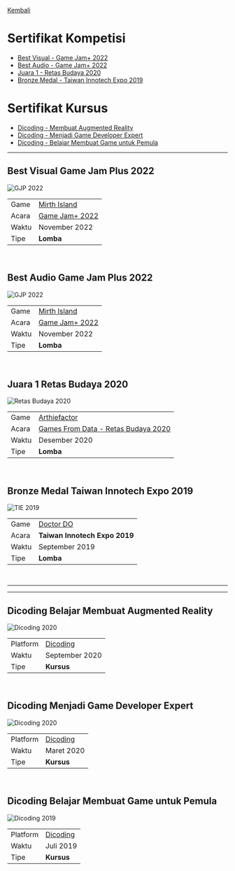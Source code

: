 [Kembali](../)

# Sertifikat Kompetisi
* [Best Visual - Game Jam+ 2022](#best-visual-game-jam-plus-2022)
* [Best Audio - Game Jam+ 2022](#best-audio-game-jam-plus-2022)
* [Juara 1 - Retas Budaya 2020](#juara-1-retas-budaya-2020)
* [Bronze Medal - Taiwan Innotech Expo 2019](#bronze-medal-taiwan-innotech-expo-2019)

# Sertifikat Kursus
* [Dicoding - Membuat Augmented Reality](#dicoding-belajar-membuat-augemnted-reality)
* [Dicoding - Menjadi Game Developer Expert](#dicoding-menjadi-game-developer-expert)
* [Dicoding - Belajar Membuat Game untuk Pemula](#dicoding-belajar-membuat-game-untuk-pemula)

***

## Best Visual Game Jam Plus 2022
![GJP 2022](../../images/achievement/gjp2022-best-visual.png)

|					|															|
| ----------------- | --------------------------------------------------------- |
| Game				| [Mirth Island](../../game-project/#mirth-island)			|
| Acara				| [Game Jam+ 2022](../game-jam/#game-jam-plus-2022)			|
| Waktu				| November 2022												|
| Tipe				| **Lomba**													|

<br>

## Best Audio Game Jam Plus 2022
![GJP 2022](../../images/achievement/gjp2022-best-audio.png)

|					|															|
| ----------------- | --------------------------------------------------------- |
| Game				| [Mirth Island](../../game-project/#mirth-island)			|
| Acara				| [Game Jam+ 2022](../game-jam/#game-jam-plus-2022)			|
| Waktu				| November 2022												|
| Tipe				| **Lomba**													|

<br>

## Juara 1 Retas Budaya 2020
![Retas Budaya 2020](../../images/achievement/retasbudaya2020-juara-1.png)

|					|															|
| ----------------- | --------------------------------------------------------- |
| Game				| [Arthiefactor](../../game-project/#arthiefactor)			|
| Acara				| [Games From Data - Retas Budaya 2020](https://www.agi.or.id/id/berita-terbaru/dua-game-terbaik-dari-games-from-data-game-jam-retas-budaya-2020)														  |
| Waktu				| Desember 2020												|
| Tipe				| **Lomba**													|

<br>

## Bronze Medal Taiwan Innotech Expo 2019
![TIE 2019](../../images/achievement/tie2019-bronze-medal.png)

|					|															|
| ----------------- | --------------------------------------------------------- |
| Game				| [Doctor DO](../../game-project/#doctor-do)				|
| Acara				| **Taiwan Innotech Expo 2019**		   					    |
| Waktu				| September 2019											|
| Tipe				| **Lomba**													|

<br>

***
***

## Dicoding Belajar Membuat Augmented Reality
![Dicoding 2020](../../images/achievement/dicoding-augmented-reality.png)

|					|															|
| ----------------- | --------------------------------------------------------- |
| Platform			| [Dicoding](https://www.dicoding.com/academies/135)		|
| Waktu				| September 2020											|
| Tipe				| **Kursus**												|

<br>

## Dicoding Menjadi Game Developer Expert
![Dicoding 2020](../../images/achievement/dicoding-game-expert.png)

|					|															|
| ----------------- | --------------------------------------------------------- |
| Platform			| [Dicoding](https://www.dicoding.com/academies/47)			|
| Waktu				| Maret 2020												|
| Tipe				| **Kursus**												|

<br>

## Dicoding Belajar Membuat Game untuk Pemula
![Dicoding 2019](../../images/achievement/dicoding-game-beginner.png)

|					|															|
| ----------------- | --------------------------------------------------------- |
| Platform			| [Dicoding](https://www.dicoding.com/academies/58)			|
| Waktu				| Juli 2019													|
| Tipe				| **Kursus**												|

<br>